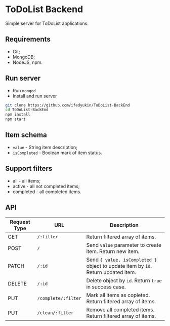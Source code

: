 # ToDoList Backend
Simple server for ToDoList applications.

## Requirements
* Git;
* MongoDB;
* NodeJS, npm.

## Run server
* Run `mongod`
* Install and run server
```bash
git clone https://github.com/ifedyukin/ToDoList-BackEnd
cd ToDoList-BackEnd
npm install
npm start
```

## Item schema
* `value` - String item description;
* `isCompleted` - Boolean mark of item status.

## Support filters
* all - all items;
* active - all not completed items;
* completed - all completed items.

## API
| Request Type | URL | Description |
| ------------- | ------------- | ------------- |
| GET | `/:filter` | Return filtered array of items. |
| POST | `/` | Send `value` parameter to create item. Return new item. |
| PATCH | `/:id` | Send `{ value, isCompleted }` object to update item by `id`. Return updated item. |
| DELETE | `/:id` | Delete object by `id`. Return `true` in success case. |
| PUT | `/complete/:filter` | Mark all items as copleted. Return filtered array of items. |
| PUT | `/clean/:filter` | Remove all completed items. Return filtered array of items. |
